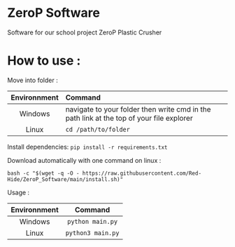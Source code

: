 # ZeroP Software
Software for our school project ZeroP Plastic Crusher

# How to use :

Move into folder : 

| Environnment | Command |
| :---: | :--- |
| Windows | navigate to your folder then write cmd in the path link at the top of your file explorer  |
| Linux | `cd /path/to/folder` |

Install dependencies: ``pip install -r requirements.txt``

Download automatically with one command on linux :

`bash -c "$(wget -q -O - https://raw.githubusercontent.com/Red-Hide/ZeroP_Software/main/install.sh)"`

Usage : 

| Environnment | Command |
| :---: | :---: |
| Windows | `python main.py` |
| Linux | `python3 main.py` |
